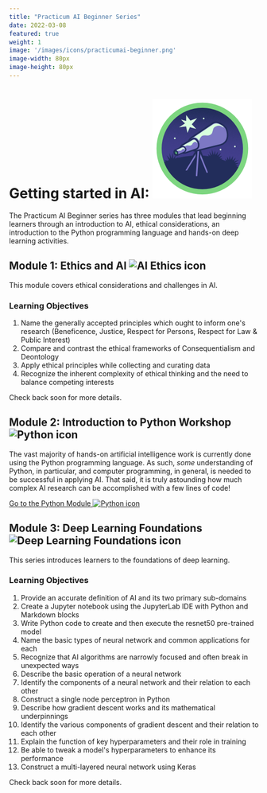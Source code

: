 ```yaml
---
title: "Practicum AI Beginner Series"
date: 2022-03-08
featured: true
weight: 1
image: '/images/icons/practicumai-beginner.png'
image-width: 80px
image-height: 80px
---
```


# Getting started in AI: ![Practicum AI Beginner Series Icon](/images/icons/practicumai-beginner.png) 

The Practicum AI Beginner series has three modules that lead beginning learners through an introduction to AI, ethical considerations, an introduction to the Python programming language and hands-on deep learning activities.

## Module 1: Ethics and AI ![AI Ethics icon](/images/icons/noun_ethics_green.svg)

This module covers ethical considerations and challenges in AI.

### Learning Objectives

1. Name the generally accepted principles which ought to inform one's research (Beneficence, Justice, Respect for Persons, Respect for Law & Public Interest)
1. Compare and contrast the ethical frameworks of Consequentialism and Deontology
1. Apply ethical principles while collecting and curating data
1. Recognize the inherent complexity of ethical thinking and the need to balance competing interests

Check back soon for more details.

## Module 2: Introduction to Python Workshop ![Python icon](/images/icons/noun_Python_green.svg)

The vast majority of hands-on artificial intelligence work is currently done using the Python programming language. As such, *some* understanding of Python, in particular, and computer programming, in general, is needed to be successful in applying AI. That said, it is truly astounding how much complex AI research can be accomplished with a few lines of code!

[Go to the Python Module ![Python icon](/images/icons/noun_Python_green.svg)](https://github.com/PracticumAI/python)

## Module 3: Deep Learning Foundations ![Deep Learning Foundations icon](/images/icons/noun_DeepLearning_green.svg)

This  series introduces learners to the foundations of deep learning.

### Learning Objectives

1. Provide an accurate definition of AI and its two primary sub-domains
1. Create a Jupyter notebook using the JupyterLab IDE with Python and Markdown blocks
1. Write Python code to create and then execute the resnet50 pre-trained model
1. Name the basic types of neural network and common applications for each
1. Recognize that AI algorithms are narrowly focused and often break in unexpected ways
1. Describe the basic operation of a neural network
1. Identify the components of a neural network and their relation to each other
1. Construct a single node perceptron in Python
1. Describe how gradient descent works and its mathematical underpinnings
1. Identify the various components of gradient descent and their relation to each other
1. Explain the function of key hyperparameters and their role in training
1. Be able to tweak a model's hyperparameters to enhance its performance
1. Construct a multi-layered neural network using Keras

Check back soon for more details.